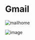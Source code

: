 # Gmail

![mailhome](https://github.com/RajshreeRajoliya/Gmail/assets/113670900/6042b17d-0afa-48d1-a3c4-f27efd12d910)

![image](https://github.com/RajshreeRajoliya/Gmail/assets/113670900/a3a6fef9-ec18-4432-add6-01c9ebae4c61)

